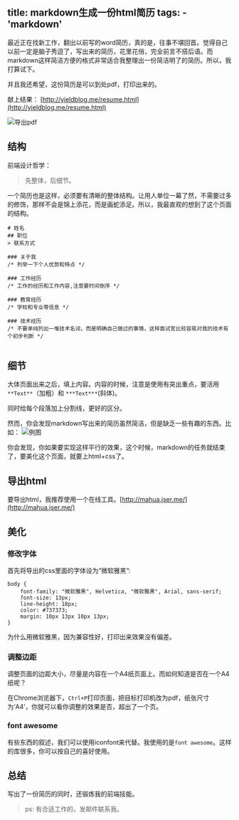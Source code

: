 title: markdown生成一份html简历
tags:
    - 'markdown'
---

最近正在找新工作，翻出以前写的word简历，真的是，往事不堪回首。觉得自己以前一定是脑子秀逗了，写出来的简历，花里花俏，完全前言不搭后语。而markdown这样简洁方便的格式非常适合我整理出一份简洁明了的简历。所以，我打算试下。

并且我还希望，这份简历是可以到处pdf，打印出来的。

献上结果：
[http://yieldblog.me/resume.html](http://yieldblog.me/resume.html)

![导出pdf](http://7xpgwr.com1.z0.glb.clouddn.com/20160930112540.png)

## 结构

前端设计哲学：

> 先整体，后细节。

一个简历也是这样，必须要有清晰的整体结构。让用人单位一幕了然，不需要过多的修饰，那样不会是锦上添花，而是画蛇添足。所以，我最直观的想到了这个页面的结构。

```
# 姓名
## 职位
> 联系方式

### 关于我
/* 列举一下个人优势和特点 */

### 工作经历
/* 工作的经历和工作内容,注意要时间倒序 */

### 教育经历
/* 学校和专业等信息 */

### 技术经历
/* 不要单纯列出一堆技术名词，而是明确自己做过的事情，这样面试官比较容易对我的技术有个初步判断 */


```

## 细节

大体页面出来之后，填上内容。内容的时候，注意是使用有突出重点，要活用`**Text**`（加粗）和 `***Text***`(斜体)。

同时给每个段落加上分割线，更好的区分。

然而，你会发现markdown写出来的简历虽然简洁，但是缺乏一些有趣的东西。比如：
![例图](http://7xpgwr.com1.z0.glb.clouddn.com/QQ%E6%88%AA%E5%9B%BE20160930114543.png)

你会发现，你如果要实现这样平行的效果，这个时候，markdown的任务就结束了，要美化这个页面，就要上html+css了。

## 导出html

要导出html，我推荐使用一个在线工具。[http://mahua.jser.me/](http://mahua.jser.me/)

## 美化

### 修改字体

首先将导出的css里面的字体设为“微软雅黑”:
```
body {
    font-family: "微软雅黑", Helvetica, "微软雅黑", Arial, sans-serif;
    font-size: 13px;
    line-height: 18px;
    color: #737373;
    margin: 10px 13px 10px 13px;
}
```

为什么用微软雅黑，因为兼容性好，打印出来效果没有偏差。

### 调整边距

调整页面的边距大小，尽量是内容在一个A4纸页面上。而如何知道是否在一个A4纸呢？

在Chrome浏览器下，`Ctrl+P`打印页面，把目标打印机改为pdf，纸张尺寸为‘A4’，你就可以看你调整的效果是否，超出了一个页。

### font awesome

有些东西的叙述，我们可以使用iconfont来代替。我使用的是`font awesome`。这样的库很多，你可以按自己的喜好使用。

## 总结

写出了一份简历的同时，还锻炼我的前端技能。

> ps: 有合适工作的，发邮件联系我。
